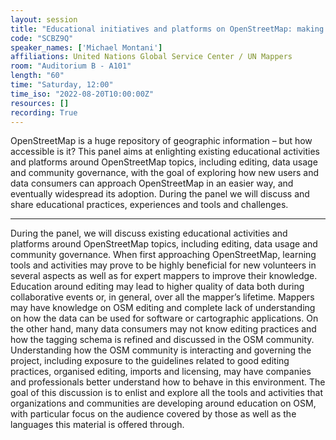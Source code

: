 ```yaml
---
layout: session
title: "Educational initiatives and platforms on OpenStreetMap: making open data more accessible"
code: "SCBZ9Q"
speaker_names: ['Michael Montani']
affiliations: United Nations Global Service Center / UN Mappers
room: "Auditorium B - A101"
length: "60"
time: "Saturday, 12:00"
time_iso: "2022-08-20T10:00:00Z"
resources: []
recording: True
---
```


OpenStreetMap is a huge repository of geographic information – but how accessible is it? This panel aims at enlighting existing educational activities and platforms around OpenStreetMap topics, including editing, data usage and community governance, with the goal of exploring how new users and data consumers can approach OpenStreetMap in an easier way, and eventually widespread its adoption. During the panel we will discuss and share educational practices, experiences and tools and challenges.

<hr>

During the panel, we will discuss existing educational activities and platforms around OpenStreetMap topics, including editing, data usage and community governance. When first approaching OpenStreetMap, learning tools and activities may prove to be highly beneficial for new volunteers in several aspects as well as for expert mappers to improve their knowledge.
 Education around editing may lead to higher quality of data both during collaborative events or, in general, over all the mapper’s lifetime.
Mappers may have knowledge on OSM editing and complete lack of understanding on how the data can be used for software or cartographic applications. On the other hand, many data consumers may not know editing practices and how the tagging schema is refined and discussed in the OSM community. 
Understanding how the OSM community is interacting and governing the project, including exposure to the guidelines related to good editing practices, organised editing, imports and licensing, may have companies and professionals better understand how to behave in this environment.
The goal of this discussion is to enlist and explore all the tools and activities that organizations and communities are developing around education on OSM, with particular focus on the audience covered by those as well as the languages this material is offered through.

